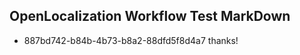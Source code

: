 ## OpenLocalization Workflow Test MarkDown
* 887bd742-b84b-4b73-b8a2-88dfd5f8d4a7 thanks!

<!--HONumber=Aug16_HO4-->


